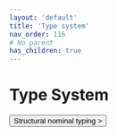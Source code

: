 ```yaml
---
layout: 'default'
title: 'Type system'
nav_order: 116
# No parent
has_children: true
---
```


# Type System
<button class="btn btn-outline" href="/type-system\structural-nominal-typing.md">Structural nominal typing ></button>

